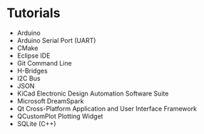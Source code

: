 Tutorials
=========

*  Arduino
*  Arduino Serial Port (UART)
*  CMake
*  Eclipse IDE
*  Git Command Line
*  H-Bridges
*  I2C Bus
*  JSON
*  KiCad Electronic Design Automation Software Suite
*  Microsoft DreamSpark
*  Qt Cross-Platform Application and User Interface Framework
*  QCustomPlot Plotting Widget
*  SQLite (C++)

